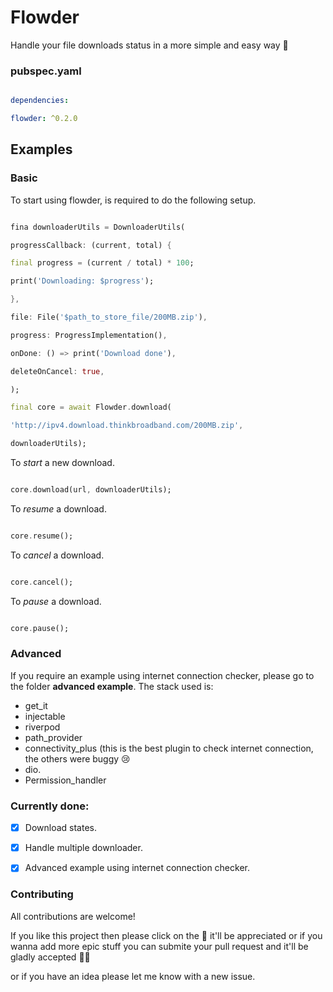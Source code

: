 # Flowder

Handle your file downloads status in a more simple and easy way :heartbeat:

  

### pubspec.yaml

  

```yaml

dependencies:

flowder: ^0.2.0

```

  

## Examples


### Basic  

To start using flowder, is required to do the following setup.

```dart

fina downloaderUtils = DownloaderUtils(

progressCallback: (current, total) {

final progress = (current / total) * 100;

print('Downloading: $progress');

},

file: File('$path_to_store_file/200MB.zip'),

progress: ProgressImplementation(),

onDone: () => print('Download done'),

deleteOnCancel: true,

);

final core = await Flowder.download(

'http://ipv4.download.thinkbroadband.com/200MB.zip',

downloaderUtils);

```

  

To *start* a new download.

```dart

core.download(url, downloaderUtils);

```

  
  

To *resume* a download.

```dart

core.resume();

```

  

To *cancel* a download.

```dart

core.cancel();

```

  

To *pause* a download.

```dart

core.pause();

```

### Advanced

If you require an example using internet connection checker, please go to the folder **advanced example**.
The stack used is:

 - get_it
 - injectable
 - riverpod
 - path_provider
 - connectivity_plus (this is the best plugin to check internet connection, the others were buggy :cry:
 - dio.
 - Permission_handler

  

### Currently done:

- [x] Download states.

- [x] Handle multiple downloader.

- [x] Advanced example using internet connection checker.

  
  
  

### Contributing

  

All contributions are welcome!

  

If you like this project then please click on the :star2: it'll be appreciated or if you wanna add more epic stuff you can submite your pull request and it'll be gladly accepted :ok_man:

  

or if you have an idea please let me know with a new issue.